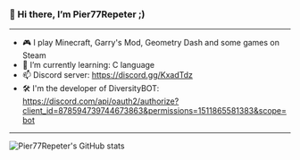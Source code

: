 ### 👋 Hi there, I’m Pier77Repeter ;)

---

- 🎮 I play Minecraft, Garry's Mod, Geometry Dash and some games on Steam
- 👀 I’m currently learning: C language
- 📫 Discord server: https://discord.gg/KxadTdz
- 🛠️ I'm the developer of DiversityBOT: https://discord.com/api/oauth2/authorize?client_id=878594739744673863&permissions=1511865581383&scope=bot
<!---
Pier77Repeter/Pier77Repeter is a ✨ special ✨ repository because its `README.md` (this file) appears on your GitHub profile.
You can click the Preview link to take a look at your changes.
--->

---

![Pier77Repeter's GitHub stats](https://github-readme-stats.vercel.app/api?username=Pier77Repeter&show_icons=true&theme=radical)
